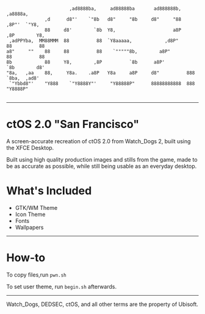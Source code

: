 ```
                                                                                      
                       ,ad8888ba,     ad88888ba       ad888888b,         ,a8888a,     
              ,d      d8"'    `"8b   d8"     "8b     d8"     "88       ,8P"'  `"Y8,   
              88     d8'        `8b  Y8,                     a8P      ,8P        Y8,  
 ,adPPYba,  MM88MMM  88          88  `Y8aaaaa,            ,d8P"       88          88  
a8"     ""    88     88          88    `"""""8b,        a8P"          88          88  
8b            88     Y8,        ,8P          `8b      a8P'            `8b        d8'  
"8a,   ,aa    88,     Y8a.    .a8P   Y8a     a8P     d8"          888  `8ba,  ,ad8'   
 `"Ybbd8"'    "Y888    `"Y8888Y"'     "Y88888P"      88888888888  888    "Y8888P"      
                                                                                                                                                                            
 ```
-----------------------------------------------------------------------------------------

# ctOS 2.0 "San Francisco"
A screen-accurate recreation of ctOS 2.0 from Watch_Dogs 2, built using the XFCE Desktop. 

Built using high quality production images and stills from the game, made to be as accurate as possible, while still being usable as an everyday desktop.

# What's Included
- GTK/WM Theme
- Icon Theme
- Fonts
- Wallpapers
------------------------------------
# How-to
To copy files,run ```pwn.sh```

To set user theme, run ```begin.sh``` afterwards.

-----------------------------------
Watch_Dogs, DEDSEC, ctOS, and all other terms are the property of Ubisoft.


  
